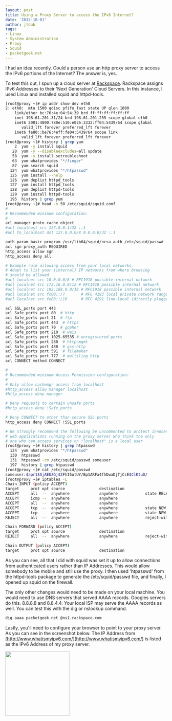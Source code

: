 ```yaml
---
layout: post
title: Using a Proxy Server to access the IPv6 Internet?
date: '2012-10-01'
author: jtdub
tags:
- Linux
- System Administration
- Proxy
- Squid
- packetgeek.net
---
```


I had an idea recently. Could a person use an http proxy server to access the IPv6 portions of the Internet? The answer is, yes.

To test this out, I spun up a cloud server at [Rackspace](http://www.rackspace.com/). Rackspace assigns IPv6 Addresses to their 'Next Generation' Cloud Servers. In this instance, I used Linux and installed squid and httpd-tools.

```bash
[root@proxy ~]# ip addr show dev eth0
2: eth0:  mtu 1500 qdisc pfifo_fast state UP qlen 1000
    link/ether bc:76:4e:04:54:39 brd ff:ff:ff:ff:ff:ff
    inet 198.61.201.31/24 brd 198.61.201.255 scope global eth0
    inet6 2001:4800:780e:510:e026:3332:ff04:5439/64 scope global 
       valid_lft forever preferred_lft forever
    inet6 fe80::be76:4eff:fe04:5439/64 scope link 
       valid_lft forever preferred_lft forever
[root@proxy ~]# history | grep yum
    2  yum -y install squid
   28  yum -y --disableexcludes=all update
   58  yum -y install setroubleshoot
   63  yum whatprovides "*/finger"
   87  yum search squid
  124  yum whatprovides "*/htpasswd"
  125  yum install --help
  126  yum deplist httpd_tools
  127  yum install httpd_tools
  128  yum deplist httpd-tools
  129  yum install httpd-tools
  195  history | grep yum
[root@proxy ~]# head -n 50 /etc/squid/squid.conf
#
# Recommended minimum configuration:
#
acl manager proto cache_object
#acl localhost src 127.0.0.1/32 ::1
#acl to_localhost dst 127.0.0.0/8 0.0.0.0/32 ::1

auth_param basic program /usr/lib64/squid/ncsa_auth /etc/squid/passwd
acl sgn proxy_auth REQUIRED
http_access allow sgn
http_access deny all

# Example rule allowing access from your local networks.
# Adapt to list your (internal) IP networks from where browsing
# should be allowed
#acl localnet src 10.0.0.0/8 # RFC1918 possible internal network
#acl localnet src 172.16.0.0/12 # RFC1918 possible internal network
#acl localnet src 192.168.0.0/16 # RFC1918 possible internal network
#acl localnet src fc00::/7       # RFC 4193 local private network range
#acl localnet src fe80::/10      # RFC 4291 link-local (directly plugged) machines

acl SSL_ports port 443
acl Safe_ports port 80  # http
acl Safe_ports port 21  # ftp
acl Safe_ports port 443  # https
acl Safe_ports port 70  # gopher
acl Safe_ports port 210  # wais
acl Safe_ports port 1025-65535 # unregistered ports
acl Safe_ports port 280  # http-mgmt
acl Safe_ports port 488  # gss-http
acl Safe_ports port 591  # filemaker
acl Safe_ports port 777  # multiling http
acl CONNECT method CONNECT

#
# Recommended minimum Access Permission configuration:
#
# Only allow cachemgr access from localhost
#http_access allow manager localhost
#http_access deny manager

# Deny requests to certain unsafe ports
#http_access deny !Safe_ports

# Deny CONNECT to other than secure SSL ports
http_access deny CONNECT !SSL_ports

# We strongly recommend the following be uncommented to protect innocent
# web applications running on the proxy server who think the only
# one who can access services on "localhost" is a local user
[root@proxy ~]# history | grep htpasswd
  124  yum whatprovides "*/htpasswd"
  130  htpasswd 
  131  htpasswd -cm /etc/squid/passwd someuser
  197  history | grep htpasswd
[root@proxy ~]# cat /etc/squid/passwd 
someuser:$apr1$SjAEUZGj$3FhI5utUY/Bp1ARFa4fhDwaDjTjCsE$ClKtuD/
[root@proxy ~]# iptables -L
Chain INPUT (policy ACCEPT)
target     prot opt source               destination         
ACCEPT     all  --  anywhere             anywhere            state RELATED,ESTABLISHED 
ACCEPT     icmp --  anywhere             anywhere            
ACCEPT     all  --  anywhere             anywhere            
ACCEPT     tcp  --  anywhere             anywhere            state NEW tcp dpt:ssh 
ACCEPT     tcp  --  anywhere             anywhere            state NEW tcp dpt:squid 
REJECT     all  --  anywhere             anywhere            reject-with icmp-host-prohibited 

Chain FORWARD (policy ACCEPT)
target     prot opt source               destination         
REJECT     all  --  anywhere             anywhere            reject-with icmp-host-prohibited 

Chain OUTPUT (policy ACCEPT)
target     prot opt source               destination 
```


As you can see, all that I did with squid was set it up to allow connections from authenticated users rather than IP Addresses. This would allow somebody to be mobile and still use the proxy. I then used 'htpasswd' from the httpd-tools package to generate the /etc/squid/passwd file, and finally, I opened up squid on the firewall.

The only other changes would need to be made on your local machine. You would need to use DNS servers that served AAAA records. Googles servers do this. 8.8.8.8 and 8.8.4.4. Your local ISP may serve the AAAA records as well. You can test this with the dig or nslookup command.

```bash
dig aaaa packetgeek.net @ns1.rackspace.com
```

Lastly, you'll need to configure your browser to point to your proxy server. As you can see in the screenshot below. The IP Address from [http://www.whatismyipv6.com/](http://www.whatismyipv6.com/) is listed as the IPv6 Address of my proxy server.

<img height="200" src="https://imagedelivery.net/KfNXtSV3XH0tLyWKv3PbRw/09f1d94b-9b91-4de3-37b7-bf40e558b700/public"/>
